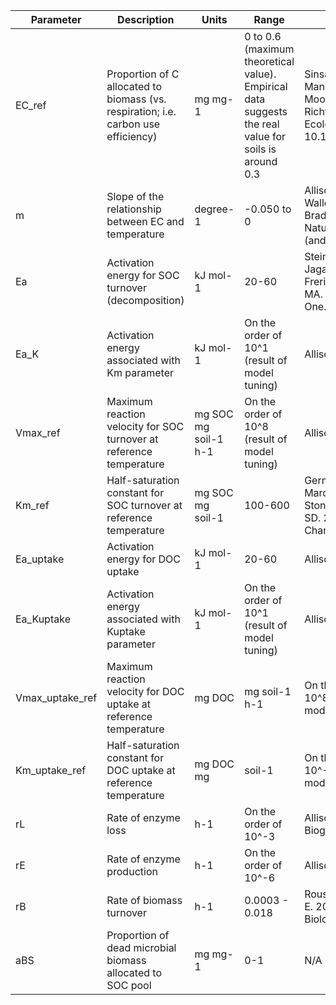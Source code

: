 |Parameter | Description | Units | Range | Reference|
| -------- | ----- | ------------------------- | --------| ------------------------|
|EC_ref | Proportion of C allocated to biomass (vs. respiration; i.e. carbon use efficiency)| mg mg-1| 0 to 0.6 (maximum theoretical value). Empirical data suggests the real value for soils is around 0.3 | Sinsabaugh, Manzoni, Moorhead, and Richter. 2013. Ecology Letters doi 10.1111/ele12113|
|m | Slope of the relationship between EC and temperature | degree-1 | -0.050 to 0  | Allison, Wallenstein, and Bradford. 2010. Nature Geoscience (and refs therein)|
|Ea | Activation energy for SOC turnover (decomposition) | kJ mol-1 | 20-60  | Steinweg JM, Jagadamma S, Frerichs J, Mayes MA. 2013. PLoS One.|
|Ea_K | Activation energy associated with Km parameter | kJ mol-1 | On the order of 10^1 (result of model tuning) | Allison et al. 2010|
|Vmax_ref | Maximum reaction velocity for SOC turnover at reference temperature | mg SOC mg soil-1 h-1 | On the order of 10^8 (result of model tuning) | Allison et al. 2010|
|Km_ref | Half-saturation constant for SOC turnover at reference temperature | mg SOC mg soil-1 | 100-600  | German DP, Marcelo KRB, Stone MM, Allison SD. 2012. Global Change Biology.|
|Ea_uptake | Activation energy for DOC uptake | kJ mol-1 | 20-60  | Allison et al. 2010|
|Ea_Kuptake | Activation energy associated with Kuptake parameter | kJ mol-1 | On the order of 10^1 (result of model tuning) | Allison et al. 2010|
|Vmax_uptake_ref | Maximum reaction velocity for DOC uptake at reference temperature | mg DOC| mg soil-1 h-1 | On the order of 10^8 (result of model tuning) | Allison et al. 2010|
|Km_uptake_ref | Half-saturation constant for DOC uptake at reference temperature | mg DOC mg| soil-1 | On the order of 10^-1 (result of model tuning) | Allison et al. 2010|
|rL | Rate of enzyme loss | h-1 | On the order of 10^-3 | Allison SD. 2006. Biogeochemistry.|
|rE | Rate of enzyme production | h-1 | On the order of 10^-6 | Allison et al. 2010|
|rB | Rate of biomass turnover | h-1 | 0.0003 - 0.018 | Rousk J and Baath E. 2007. Soil Biology| and Biochemistry.|
|aBS | Proportion of dead microbial biomass allocated to SOC pool | mg mg-1 | 0-1 | N/A |